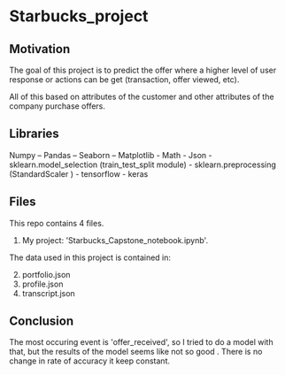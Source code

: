 # Starbucks_project

## Motivation

The goal of this project is to predict the offer where a higher level of user response or actions can be get (transaction, offer viewed, etc). 

All of this based on attributes of the customer and other attributes of the company purchase offers.


## Libraries

Numpy – Pandas – Seaborn – Matplotlib - Math - Json - sklearn.model_selection (train_test_split module) - sklearn.preprocessing (StandardScaler ) - tensorflow - keras

## Files 

This repo contains 4 files. 

1.  My project: 'Starbucks_Capstone_notebook.ipynb'.
  
The data used in this project is contained in:

2. portfolio.json
3. profile.json
4. transcript.json

## Conclusion

The most occuring event is 'offer_received', so I tried to do a model with that, but  the results of the model seems like not so good . There is no change in rate of accuracy it keep constant.
